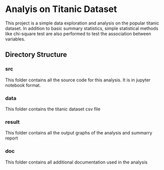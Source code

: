 # Analyis on Titanic Dataset
This project is a simple data exploration and analysis on the popular titanic dataset. In addition to basic summary statistics, simple statistical methods like chi-square test are also performed to test the association between variables.

## Directory Structure

### src
This folder contains all the source code for this analysis. It is in jupyter notebook format.

### data
This folder contains the titanic dataset csv file

### result
This folder contains all the output graphs of the analysis and summarry report

### doc
This folder contains all additional documentation used in the analysis
